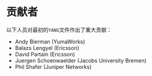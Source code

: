 # 贡献者

以下人员对最初的`YANG`文件作出了重大贡献：

- Andy Bierman (YumaWorks)
- Balazs Lengyel (Ericsson)
- David Partain (Ericsson)
- Juergen Schoenwaelder (Jacobs University Bremen)
- Phil Shafer (Juniper Networks)
